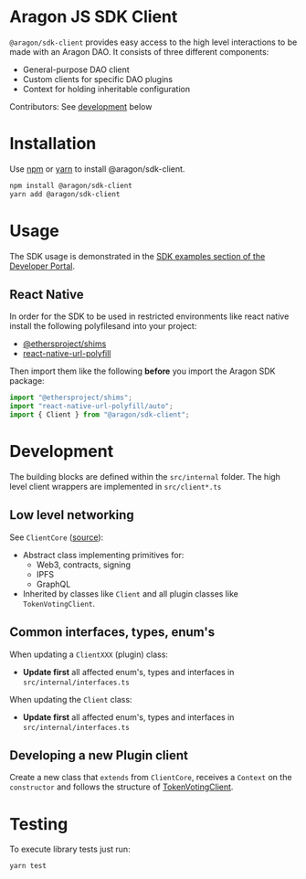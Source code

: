 # Aragon JS SDK Client

`@aragon/sdk-client` provides easy access to the high level interactions to be
made with an Aragon DAO. It consists of three different components:

- General-purpose DAO client
- Custom clients for specific DAO plugins
- Context for holding inheritable configuration

Contributors: See [development](#development) below

# Installation

Use [npm](https://www.npmjs.com/) or [yarn](https://yarnpkg.com/) to install
@aragon/sdk-client.

```bash
npm install @aragon/sdk-client
yarn add @aragon/sdk-client
```

# Usage

The SDK usage is demonstrated in the [SDK examples section of the Developer Portal](https://devs.aragon.org/docs/sdk/examples/).

## React Native
In order for the SDK to be used in restricted environments like react native install the following polyfilesand  into your project:  
-  [@ethersproject/shims](https://www.npmjs.com/package/@ethersproject/shims)
-  [react-native-url-polyfill](https://www.npmjs.com/package/react-native-url-polyfill)

Then import them like the following **before** you import the Aragon SDK package:  
```javascript
import "@ethersproject/shims";
import "react-native-url-polyfill/auto";
import { Client } from "@aragon/sdk-client";
```

# Development

The building blocks are defined within the `src/internal` folder. The high level
client wrappers are implemented in `src/client*.ts`

## Low level networking

See `ClientCore` ([source](./src/internal/core.ts)):

- Abstract class implementing primitives for:
  - Web3, contracts, signing
  - IPFS
  - GraphQL
- Inherited by classes like `Client` and all plugin classes like `TokenVotingClient`.

## Common interfaces, types, enum's

When updating a `ClientXXX` (plugin) class:

- **Update first** all affected enum's, types and interfaces in
  `src/internal/interfaces.ts`

When updating the `Client` class:

- **Update first** all affected enum's, types and interfaces in
  `src/internal/interfaces.ts`

## Developing a new Plugin client

Create a new class that `extends` from `ClientCore`, receives a `Context` on the
`constructor` and follows the structure of [TokenVotingClient](./src/tokenVoting/client.ts).

# Testing

To execute library tests just run:

```bash
yarn test
```
